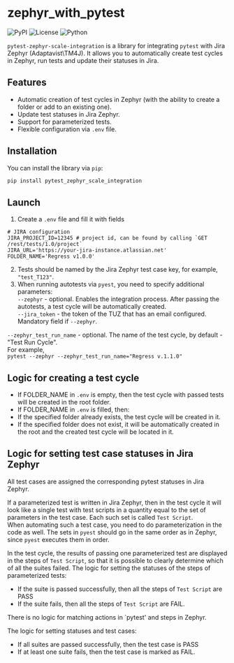 # zephyr_with_pytest

![PyPI](https://img.shields.io/pypi/v/pytest-zephyr-scale-integration)
![License](https://img.shields.io/badge/license-MIT-blue.svg)
![Python](https://img.shields.io/badge/python-3.6%2B-brightgreen.svg)

`pytest-zephyr-scale-integration` is a library for integrating `pytest` with Jira Zephyr (Adaptavist\TM4J).
It allows you to automatically create test cycles in Zephyr, run tests and update their statuses in Jira.

## Features

- Automatic creation of test cycles in Zephyr (with the ability to create a folder or add to an existing one).
- Update test statuses in Jira Zephyr.
- Support for parameterized tests.
- Flexible configuration via `.env` file.

## Installation

You can install the library via `pip`:
```bash
pip install pytest_zephyr_scale_integration
```

## Launch
1. Create a `.env` file and fill it with fields
```commandline
# JIRA configuration
JIRA_PROJECT_ID=12345 # project id, can be found by calling `GET /rest/tests/1.0/project`
JIRA_URL='https://your-jira-instance.atlassian.net'
FOLDER_NAME='Regress v1.0.0'
```
2. Tests should be named by the Jira Zephyr test case key, for example, `"test_T123"`.
3. When running autotests via `pyest`, you need to specify additional parameters: <br>
`--zephyr` - optional. Enables the integration process. After passing the autotests, a test cycle will be automatically
created. <br>
`--jira_token` - the token of the TUZ that has an email configured. Mandatory field if `--zephyr`.

`--zephyr_test_run_name` - optional. The name of the test cycle, by default - "Test Run Cycle". <br>
For example, <br>
```pytest --zephyr --zephyr_test_run_name="Regress v.1.1.0"```

## Logic for creating a test cycle
- If FOLDER_NAME in `.env` is empty, then the test cycle with passed tests will be created in the root folder.
- If FOLDER_NAME in `.env` is filled, then:
- If the specified folder already exists, the test cycle will be created in it.
- If the specified folder does not exist, it will be automatically created in the root and the created test cycle will be located in it.

## Logic for setting test case statuses in Jira Zephyr
All test cases are assigned the corresponding pytest statuses in Jira Zephyr. <br>

If a parameterized test is written in Jira Zephyr, then in the test
cycle it will look like a single test with test scripts in a quantity equal to the set of parameters in the test case. Each such set is called `Test Script`. <br>
When automating such a test case, you need to do parameterization in the code as well. The sets in `pyest` should go in the same order as in Zephyr, since `pyest` executes them in order.

In the test cycle, the results of passing one parameterized test are displayed in the steps of `Test Script`, so that it is possible to clearly determine which of all the suites failed.
The logic for setting the statuses of the steps of parameterized tests:
- If the suite is passed successfully, then all the steps of `Test Script` are PASS
- If the suite fails, then all the steps of `Test Script` are FAIL.

There is no logic for matching actions in `pytest' and steps in Zephyr.

The logic for setting statuses and test cases:
- If all suites are passed successfully, then the test case is PASS
- If at least one suite fails, then the test case is marked as FAIL.
